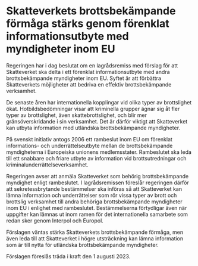 # Skatteverkets brottsbekämpande förmåga stärks genom förenklat informationsutbyte med myndigheter inom EU

Regeringen har i dag beslutat om en lagrådsremiss med förslag för att Skatteverket ska delta i ett förenklat informationsutbyte med andra brottsbekämpande myndigheter inom EU. Syftet är att förbättra Skatteverkets möjligheter att bedriva en effektiv brottsbekämpande verksamhet.

De senaste åren har internationella kopplingar vid olika typer av brottslighet ökat. Hotbildsbedömningar visar att kriminella grupper ägnar sig åt fler typer av brottslighet, även skattebrottslighet, och blir mer gränsöverskridande i sin verksamhet. Det är därför viktigt att Skatteverket kan utbyta information med utländska brottsbekämpande myndigheter.

På svenskt initiativ antogs 2006 ett rambeslut inom EU om förenklat informations- och underrättelseutbyte mellan de brottsbekämpande myndigheterna i Europeiska unionens medlemsstater. Rambeslutet ska leda till ett snabbare och friare utbyte av information vid brottsutredningar och kriminalunderrättelseverksamhet.

Regeringen avser att anmäla Skatteverket som behörig brottsbekämpande myndighet enligt rambeslutet. I lagrådsremissen föreslår regeringen därför att sekretessbrytande bestämmelser ska införas så att Skatteverket kan lämna information och underrättelser som rör vissa typer av brott och brottslig verksamhet till andra behöriga brottsbekämpande myndigheter inom EU i enlighet med rambeslutet. Bestämmelserna förtydligar även när uppgifter kan lämnas ut inom ramen för det internationella samarbete som redan sker genom Interpol och Europol.

Förslagen väntas stärka Skatteverkets brottsbekämpande förmåga, men även leda till att Skatteverket i högre utsträckning kan lämna information som är till nytta för utländska brottsbekämpande myndigheter.

Förslagen föreslås träda i kraft den 1 augusti 2023.
